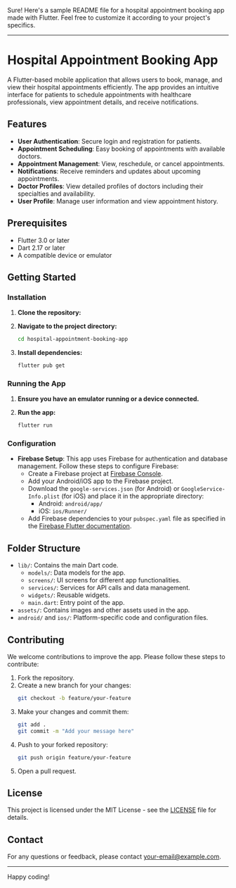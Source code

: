 Sure! Here's a sample README file for a hospital appointment booking app made with Flutter. Feel free to customize it according to your project's specifics.

---

# Hospital Appointment Booking App

A Flutter-based mobile application that allows users to book, manage, and view their hospital appointments efficiently. The app provides an intuitive interface for patients to schedule appointments with healthcare professionals, view appointment details, and receive notifications.

## Features

- **User Authentication**: Secure login and registration for patients.
- **Appointment Scheduling**: Easy booking of appointments with available doctors.
- **Appointment Management**: View, reschedule, or cancel appointments.
- **Notifications**: Receive reminders and updates about upcoming appointments.
- **Doctor Profiles**: View detailed profiles of doctors including their specialties and availability.
- **User Profile**: Manage user information and view appointment history.

## Prerequisites

- Flutter 3.0 or later
- Dart 2.17 or later
- A compatible device or emulator

## Getting Started

### Installation

1. **Clone the repository:**


2. **Navigate to the project directory:**

   ```bash
   cd hospital-appointment-booking-app
   ```

3. **Install dependencies:**

   ```bash
   flutter pub get
   ```

### Running the App

1. **Ensure you have an emulator running or a device connected.**

2. **Run the app:**

   ```bash
   flutter run
   ```

### Configuration

- **Firebase Setup**: This app uses Firebase for authentication and database management. Follow these steps to configure Firebase:
  - Create a Firebase project at [Firebase Console](https://console.firebase.google.com/).
  - Add your Android/iOS app to the Firebase project.
  - Download the `google-services.json` (for Android) or `GoogleService-Info.plist` (for iOS) and place it in the appropriate directory:
    - Android: `android/app/`
    - iOS: `ios/Runner/`
  - Add Firebase dependencies to your `pubspec.yaml` file as specified in the [Firebase Flutter documentation](https://firebase.flutter.dev/docs/overview).

## Folder Structure

- `lib/`: Contains the main Dart code.
  - `models/`: Data models for the app.
  - `screens/`: UI screens for different app functionalities.
  - `services/`: Services for API calls and data management.
  - `widgets/`: Reusable widgets.
  - `main.dart`: Entry point of the app.
- `assets/`: Contains images and other assets used in the app.
- `android/` and `ios/`: Platform-specific code and configuration files.

## Contributing

We welcome contributions to improve the app. Please follow these steps to contribute:

1. Fork the repository.
2. Create a new branch for your changes:
   ```bash
   git checkout -b feature/your-feature
   ```
3. Make your changes and commit them:
   ```bash
   git add .
   git commit -m "Add your message here"
   ```
4. Push to your forked repository:
   ```bash
   git push origin feature/your-feature
   ```
5. Open a pull request.

## License

This project is licensed under the MIT License - see the [LICENSE](LICENSE) file for details.

## Contact

For any questions or feedback, please contact [your-email@example.com](mailto:developersolvis@gmail.com).

---

Happy coding!

